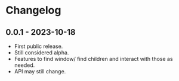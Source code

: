 # Changelog

## 0.0.1 - 2023-10-18

- First public release.
- Still considered alpha.
- Features to find window/ find children and interact with those as needed.
- API may still change.
